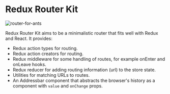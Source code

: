 # Redux Router Kit

![router-for-ants](https://i.imgflip.com/vah1n.jpg)

Redux Router Kit aims to be a minimalistic router that fits well with Redux and React. It provides:

- Redux action types for routing.
- Redux action creators for routing.
- Redux middleware for some handling of routes, for example onEnter and onLeave hooks.
- Redux reducer for adding routing information (url) to the store state.
- Utilities for matching URLs to routes.
- An Addressbar component that abstracts the browser's history as a component with `value` and `onChange` props.
